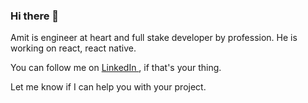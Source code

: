 ### Hi there 👋

Amit is engineer at heart and full stake developer by profession. He is working on  react,  react native. 

You can follow me on   <a href="https://www.linkedin.com/in/amitntrivedi/">  LinkedIn </a>, if that's your thing.

Let me know if I can help you with your project. 
<!--
**amitntrivedi/amitntrivedi** is a ✨ _special_ ✨ repository because its `README.md` (this file) appears on your GitHub profile.


Here are some ideas to get you started:

- 🔭 I’m currently working on ...
- 🌱 I’m currently learning ...
- 👯 I’m looking to collaborate on ...
- 🤔 I’m looking for help with ...
- 💬 Ask me about ...
- 📫 How to reach me: ...
- 😄 Pronouns: ...
- ⚡ Fun fact: ...
-->

